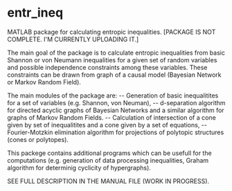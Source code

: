 # entr_ineq
MATLAB package for calculating entropic inequalities.
[PACKAGE IS NOT COMPLETE. I'M CURRENTLY UPLOADING IT.]

The main goal of the package is to calculate entropic inequalities from
basic Shannon or von Neumann inequalities for a given set of random
variables and possible independence constraints among these variables.
These constraints can be drawn from graph of a causal model (Bayesian
Network or Markov Random Field). 

The main modules of the package are:
-- Generation of basic inequalitites for a set of variables (e.g. Shannon,
von Neuman),
-- d-separation algorithm for directed acyclic graphs of Bayesian Networks
and a similar algorithm for graphs of Markov Random Fields. 
-- Calculation of intersection of a cone given by set of inequalitites
and a cone given by a set of equations,
-- Fourier-Motzkin elimination algorithm for projections of polytopic
structures (cones or polytopes).

This packege contains additional programs which can be usefull for the
computations (e.g. generation of data processing inequalities, Graham
algorithm for determinig cyclicity of hypergraphs).

SEE FULL DESCRIPTION IN THE MANUAL FILE (WORK IN PROGRESS).
